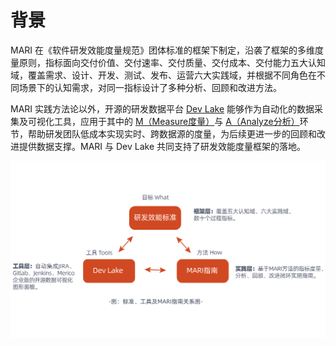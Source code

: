 # 背景

MARI 在《软件研发效能度量规范》团体标准的框架下制定，沿袭了框架的多维度量原则，指标面向交付价值、交付速率、交付质量、交付成本、交付能力五大认知域，覆盖需求、设计、开发、测试、发布、运营六大实践域，并根据不同角色在不同场景下的认知需求，对同一指标设计了多种分析、回顾和改进方法。

MARI 实践方法论以外，开源的研发数据平台 [Dev Lake](https://github.com/merico-dev/lake) 能够作为自动化的数据采集及可视化工具，应用于其中的 [M（Measure度量）](./#du-liang-measure)与 [A（Analyze分析）](./#fen-xi-analyze)环节，帮助研发团队低成本实现实时、跨数据源的度量，为后续更进一步的回顾和改进提供数据支撑。MARI 与 Dev Lake 共同支持了研发效能度量框架的落地。

![](.gitbook/assets/bei-jing-.svg)

